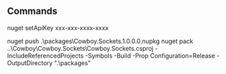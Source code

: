 Commands
------------
nuget setApiKey xxx-xxx-xxxx-xxxx

nuget push .\packages\Cowboy.Sockets.1.0.0.0.nupkg
nuget pack ..\Cowboy\Cowboy.Sockets\Cowboy.Sockets.csproj -IncludeReferencedProjects -Symbols -Build -Prop Configuration=Release -OutputDirectory ".\packages"
